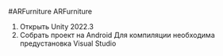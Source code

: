 #ARFurniture
ARFurniture
1) Открыть Unity 2022.3
2) Собрать проект на Android
Для компиляции необходима предустановка Visual Studio
